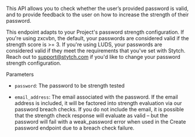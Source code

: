 This API allows you to check whether the user’s provided password is valid, and to provide feedback to the user on how to increase the strength of their password.

This endpoint adapts to your Project's password strength configuration. If you're using zxcvbn, the default, your passwords are considered valid if the strength score is >= 3. If you're using LUDS, your passwords are considered valid if they meet the requirements that you've set with Stytch. Reach out to support@stytch.com if you'd like to change your password strength configuration.

Parameters

- `password`: The password to be strength tested

- `email_address`: The email associated with the password. If the email address is included, it will be factored into strength evaluation via our password breach checks. If you do not include the email, it is possible that the strength check response will evaluate as valid – but the password will fail with a weak_password error when used in the Create password endpoint due to a breach check failure.
